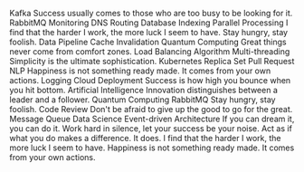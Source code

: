 Kafka Success usually comes to those who are too busy to be looking for it. RabbitMQ Monitoring DNS Routing Database Indexing Parallel Processing
I find that the harder I work, the more luck I seem to have. Stay hungry, stay foolish. Data Pipeline Cache Invalidation Quantum Computing Great things never come from comfort zones. Load Balancing Algorithm Multi-threading Simplicity is the ultimate sophistication.
Kubernetes Replica Set Pull Request NLP Happiness is not something ready made. It comes from your own actions. Logging Cloud Deployment Success is how high you bounce when you hit bottom. Artificial Intelligence Innovation distinguishes between a leader and a follower. Quantum Computing
RabbitMQ Stay hungry, stay foolish. Code Review Don't be afraid to give up the good to go for the great. Message Queue Data Science Event-driven Architecture If you can dream it, you can do it. Work hard in silence, let your success be your noise. Act as if what you do makes a difference. It does. I find that the harder I work, the more luck I seem to have. Happiness is not something ready made. It comes from your own actions.
